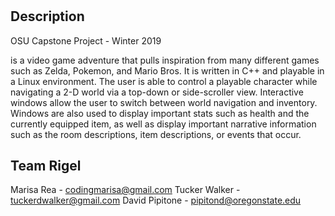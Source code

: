 # <Adventure Game>

## Description
OSU Capstone Project - Winter 2019

<Adventure Game> is a video game adventure that pulls inspiration from many different games such as Zelda, Pokemon, and Mario Bros. It is written in C++ and playable in a Linux environment. The user is able to control a playable character while navigating a 2-D world via a top-down or side-scroller view. Interactive windows allow the user to switch between world navigation and inventory. Windows are also used to display important stats such as health and the currently equipped item, as well as display important narrative information such as the room descriptions, item descriptions, or events that occur.
  
 Team Rigel
 ----------
 Marisa Rea - codingmarisa@gmail.com
 Tucker Walker - tuckerdwalker@gmail.com
 David Pipitone - pipitond@oregonstate.edu
